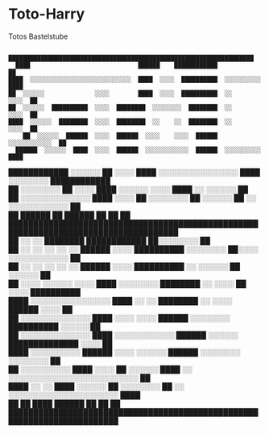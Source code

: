 # Toto-Harry
Totos Bastelstube


        ████████████████████████████████████████████████████████████████████            
      ████                              ██████    ████████████            ██            
    ████  ░░░░░░░░░░░░░░░░░░░░░░░░░░░░  ████  ░░░░  ██████████  ░░░░░░░░░░  ████        
    ██  ░░░░░░              ░░░░        ████  ░░░░  ██████████  ░░      ░░░░  ██        
    ██  ░░░░░░  ██████████  ░░░░  ████████  ░░░░░░░░  ████████  ░░      ░░░░  ██        
    ████  ░░░░░░  ████████  ░░░░  ████████  ░░    ░░  ████████  ░░      ░░░░  ██        
        ██  ░░░░░░  ██████  ░░░░  ██████  ░░░░    ░░░░  ██████  ░░░░░░░░░░░░  ██        
      ██████  ░░░░░░  ████  ░░░░  ██████  ░░░░░░░░░░░░  ██████  ░░░░░░░░░░  ████        
  ████████████  ░░░░░░  ██  ░░░░  ████  ░░░░░░░░░░░░░░░░  ████  ░░░░░░░░  ████████████  
  ██          ░░░░░░░░  ██  ░░░░  ████  ░░░░░░      ░░░░  ████  ░░  ░░░░░░          ██  
  ██  ░░░░░░░░░░░░░░  ████  ░░░░  ██  ░░░░░░░░  ██  ░░░░░░  ██  ░░    ░░░░░░░░░░░░  ██  
  ██                ██████        ██          ██████        ██      ██              ██  
  ████████████████████████████████████████████████████████████████████████████████████  
  ██      ░░      ░░      ████████    ████████████          ██░░░░░░░░              ██  
  ██  ░░  ░░  ░░  ░░  ░░  ██████  ░░░░  ██████████  ░░░░░░░░  ██░░░░  ░░░░░░░░░░░░  ██  
  ██  ░░  ░░  ░░  ░░  ░░  ██████  ░░░░  ██████████  ░░  ░░░░░░  ██  ░░░░░░          ██  
  ██  ░░░░  ░░░░░░  ░░░░  ████  ░░░░░░░░  ████████  ░░    ░░░░  ██    ░░░░  ██████████  
  ████  ░░░░░░░░░░░░░░░░  ████  ░░    ░░  ████████  ░░    ░░░░  ██████  ░░░░  ██        
    ██  ░░░░░░░░░░░░░░  ████  ░░░░    ░░░░  ██████  ░░░░░░░░  ██████████  ░░░░░░██      
    ██  ░░░░░░░░░░░░░░  ████  ░░░░░░░░░░░░  ██████  ░░░░░░  ██████████████  ░░░░  ██    
    ████  ░░░░░░░░░░  ██████  ░░░░  ░░░░░░  ██████  ░░░░░░░░              ░░░░░░░░  ██  
      ██  ░░░░░░░░░░  ████  ░░░░  ██  ░░░░░░  ████  ░░  ░░░░░░░░░░░░░░░░░░░░░░░░░░  ██  
      ████  ░░  ░░  ████  ░░░░░░  ██  ░░░░░░░░  ██  ░░    ░░░░░░░░░░░░░░░░░░░░░░  ████  
        ██    ██    ████        ██████          ██      ██                      ██      
        ████████████████████████████████████████████████████████████████████████        
                                                                                        
                                                                                        
                                                                                        
                                                                                        
